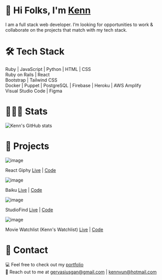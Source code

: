 # 👋 Hi Folks, I'm [Kenn](https://www.kennvun.me)

I am a full stack web developer. I’m looking for opportunities to work & collaborate on the projects that match with my tech stack.

# 🛠 Tech Stack
Ruby | JavaScript | Python | HTML | CSS
<br>
Ruby on Rails | React
<br>
Bootstrap | Tailwind CSS
<br>
Docker | Puppet | PostgreSQL | Firebase | Heroku | AWS Amplify
<br>
Visual Studio Code | Figma

# 👨🏼‍💻 Stats
![Kenn's GitHub stats](https://github-readme-stats.vercel.app/api?username=kennvungan&theme=chartreuse-dark&show_icons=true)

# 🎥 Projects

![image](https://user-images.githubusercontent.com/53637961/122752121-849ce180-d2cb-11eb-91d1-002a5de8b13d.png)

React Giphy [Live](https://www.kennvun.me) | [Code](https://github.com/Kenn-0/react-giphy)

![image](https://user-images.githubusercontent.com/53637961/122750819-f4aa6800-d2c9-11eb-84ad-ce115e2467a9.png)

Baiku [Live](https://www.baiku-official.com/) | [Code](https://github.com/Kenn-0/baiku-app)

![image](https://user-images.githubusercontent.com/53637961/122750314-4e5e6280-d2c9-11eb-89e0-abf26feb46e3.png)

StudioFind [Live](http://studio-find.herokuapp.com/) | [Code](https://github.com/Kenn-0/studio-find)

![image](https://user-images.githubusercontent.com/53637961/122750494-88c7ff80-d2c9-11eb-8d5a-a7c4ce1b99d2.png)

Movie Watchlist (Kenn's Watchlist) [Live](https://kenns-watchlist.herokuapp.com/) | [Code](https://github.com/Kenn-0/watch-list)

# 📩 Contact

💻 Feel free to check out my [portfolio](https://www.kennvun.me)
<br>
📧 Reach out to me at gervasiusgan@gmail.com | kennvun@hotmail.com
